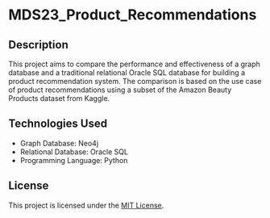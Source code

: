 # MDS23_Product_Recommendations

## Description
This project aims to compare the performance and effectiveness of a graph database and a traditional relational Oracle SQL database for building a product recommendation system. The comparison is based on the use case of product recommendations using a subset of the Amazon Beauty Products dataset from Kaggle.

## Technologies Used
- Graph Database: Neo4j
- Relational Database: Oracle SQL
- Programming Language: Python
  
## License
This project is licensed under the [MIT License](./LICENSE).
